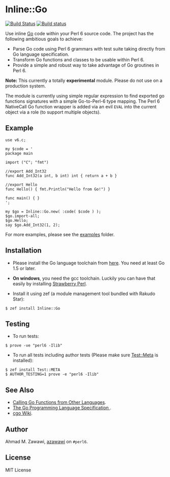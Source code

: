 # Inline::Go

 [![Build Status](https://travis-ci.org/azawawi/perl6-inline-go.svg?branch=master)](https://travis-ci.org/azawawi/perl6-inline-go) [![Build status](https://ci.appveyor.com/api/projects/status/github/azawawi/perl6-inline-go?svg=true)](https://ci.appveyor.com/project/azawawi/perl6-inline-go/branch/master)


Use inline [Go](https://golang.org/) code within your Perl 6 source code. The
project has the following ambitious goals to achieve:

- Parse Go code using Perl 6 grammars with test suite taking directly from Go
  language specification.
- Transform Go functions and classes to be usable within Perl 6.
- Provide a simple and robust way to take advantage of Go groutines in Perl 6.

**Note:** This currently a totally **experimental** module. Please do not use on
a production system.

The module is currently using simple regular expression to find exported go
functions signatures with a simple Go-to-Perl-6 type mapping. The Perl 6
NativeCall Go function wrapper is added via an evil `EVAL` into the current
object via a role (to support multiple objects).

## Example

```Perl6
use v6.c;

my $code = '
package main

import ("C"; "fmt")

//export Add_Int32
func Add_Int32(a int, b int) int { return a + b }

//export Hello
func Hello() { fmt.Println("Hello from Go!") }

func main() { }
';

my $go = Inline::Go.new( :code( $code ) );
$go.import-all;
$go.Hello;
say $go.Add_Int32(1, 2);
```

For more examples, please see the [examples](examples) folder.

## Installation

- Please install the Go language toolchain from [here](https://golang.org/dl/). You
need at least Go 1.5 or later.

- **On windows**, you need the gcc toolchain. Luckily you can have that easily
by installing [Strawberry Perl](http://strawberryperl.com/).

- Install it using zef (a module management tool bundled with Rakudo Star):

```
$ zef install Inline::Go
```

## Testing

- To run tests:
```
$ prove -ve "perl6 -Ilib"
```

- To run all tests including author tests (Please make sure
[Test::Meta](https://github.com/jonathanstowe/Test-META) is installed):
```
$ zef install Test::META
$ AUTHOR_TESTING=1 prove -e "perl6 -Ilib"
```

## See Also

- [Calling Go Functions from Other Languages](https://medium.com/learning-the-go-programming-language/calling-go-functions-from-other-languages-4c7d8bcc69bf).
- [The Go Programming Language Specification ](https://golang.org/ref/spec).
- [cgo Wiki](https://github.com/golang/go/wiki/cgo).

## Author

Ahmad M. Zawawi, [azawawi](https://github.com/azawawi/) on `#perl6`.

## License

MIT License

